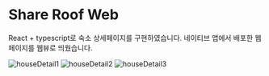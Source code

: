 # Share Roof Web
React + typescript로 숙소 상세페이지를 구현하였습니다.
네이티브 앱에서 배포한 웹페이지를 웹뷰로 띄웠습니다.

![houseDetail1](https://user-images.githubusercontent.com/87538540/185772635-5121f0b7-825d-4033-b4b6-263d0360ab9b.png)
![houseDetail2](https://user-images.githubusercontent.com/87538540/185772637-94f4cb58-f238-46c6-922e-d0e21da25e31.png)
![houseDetail3](https://user-images.githubusercontent.com/87538540/185772638-d620d094-71ed-4593-be9e-120c6e6bf601.png)
